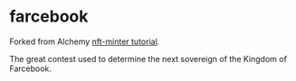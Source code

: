 # farcebook

Forked from Alchemy [nft-minter tutorial](https://github.com/alchemyplatform/nft-minter-tutorial/tree/main/nft-minter).

The great contest used to determine the next sovereign of the Kingdom of Farcebook.
